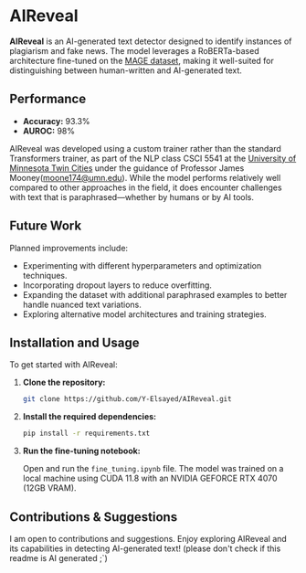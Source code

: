 # AIReveal

**AIReveal** is an AI-generated text detector designed to identify instances of plagiarism and fake news. The model leverages a RoBERTa-based architecture fine-tuned on the [MAGE dataset](https://huggingface.co/datasets/yaful/MAGE), making it well-suited for distinguishing between human-written and AI-generated text.

## Performance

- **Accuracy:** 93.3%
- **AUROC:** 98%

AIReveal was developed using a custom trainer rather than the standard Transformers trainer, as part of the NLP class CSCI 5541 at the [University of Minnesota Twin Cities](https://twin-cities.umn.edu/) under the guidance of Professor James Mooney(moone174@umn.edu). While the model performs relatively well compared to other approaches in the field, it does encounter challenges with text that is paraphrased—whether by humans or by AI tools.

## Future Work

Planned improvements include:
- Experimenting with different hyperparameters and optimization techniques.
- Incorporating dropout layers to reduce overfitting.
- Expanding the dataset with additional paraphrased examples to better handle nuanced text variations.
- Exploring alternative model architectures and training strategies.

## Installation and Usage

To get started with AIReveal:

1. **Clone the repository:**

   ```bash
   git clone https://github.com/Y-Elsayed/AIReveal.git

2. **Install the required dependencies:**

   ```bash
   pip install -r requirements.txt

3. **Run the fine-tuning notebook:**

   Open and run the `fine_tuning.ipynb` file. The model was trained on a local machine using CUDA 11.8 with an NVIDIA GEFORCE RTX 4070 (12GB VRAM).

## **Contributions & Suggestions**
I am open to contributions and suggestions. Enjoy exploring AIReveal and its capabilities in detecting AI-generated text! (please don't check if this readme is AI generated ;`)

